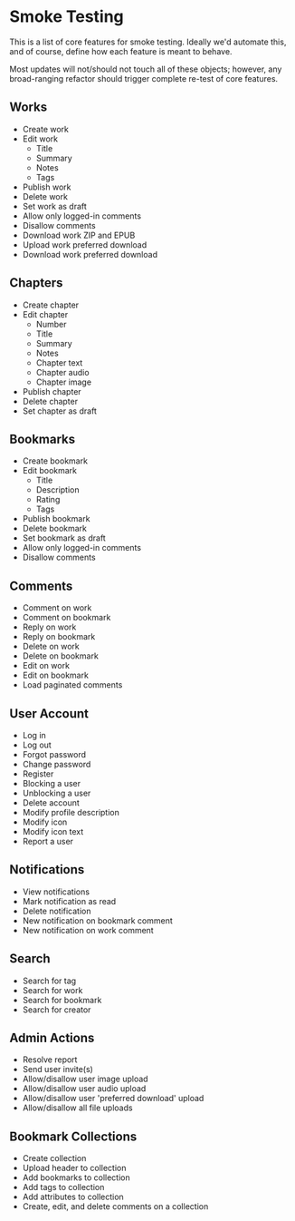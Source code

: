 # Smoke Testing
This is a list of core features for smoke testing. Ideally we'd automate this, and of course, define how each feature is meant to behave.

Most updates will not/should not touch all of these objects; however, any broad-ranging refactor should trigger complete re-test of core features.

## Works
- Create work
- Edit work
	- Title
	- Summary
	- Notes
	- Tags
- Publish work
- Delete work
- Set work as draft
- Allow only logged-in comments
- Disallow comments
- Download work ZIP and EPUB
- Upload work preferred download
- Download work preferred download

## Chapters
- Create chapter
- Edit chapter
	- Number
	- Title
	- Summary
	- Notes
	- Chapter text
	- Chapter audio
	- Chapter image
- Publish chapter
- Delete chapter
- Set chapter as draft

## Bookmarks
- Create bookmark
- Edit bookmark
	- Title
	- Description
	- Rating
	- Tags
- Publish bookmark
- Delete bookmark
- Set bookmark as draft
- Allow only logged-in comments
- Disallow comments

## Comments
- Comment on work
- Comment on bookmark
- Reply on work
- Reply on bookmark
- Delete on work
- Delete on bookmark
- Edit on work
- Edit on bookmark
- Load paginated comments

## User Account
- Log in
- Log out
- Forgot password
- Change password
- Register
- Blocking a user
- Unblocking a user
- Delete account
- Modify profile description
- Modify icon
- Modify icon text
- Report a user

## Notifications
- View notifications
- Mark notification as read
- Delete notification
- New notification on bookmark comment
- New notification on work comment

## Search
- Search for tag
- Search for work
- Search for bookmark
- Search for creator

## Admin Actions
- Resolve report
- Send user invite(s)
- Allow/disallow user image upload
- Allow/disallow user audio upload
- Allow/disallow user 'preferred download' upload
- Allow/disallow all file uploads

## Bookmark Collections
- Create collection
- Upload header to collection
- Add bookmarks to collection
- Add tags to collection
- Add attributes to collection
- Create, edit, and delete comments on a collection
